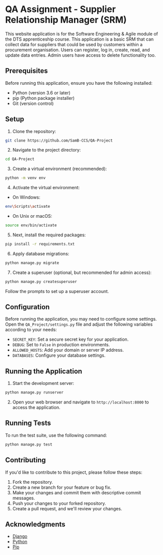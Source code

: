 # QA Assignment - Supplier Relationship Manager (SRM)

This website application is for the Software Engineering & Agile module of the DTS apprenticeship course. This application is a basic SRM that can collect data for suppliers that could be used by customers within a procurement organisation. Users can register, log in, create, read, and update data entries. Admin users have access to delete functionality too. 

## Prerequisites

Before running this application, ensure you have the following installed:

- Python (version 3.6 or later)
- pip (Python package installer)
- Git (version control)

## Setup

1. Clone the repository:
```bash
git clone https://github.com/SamB-CCS/QA-Project
```

2. Navigate to the project directory:
```bash
cd QA-Project
```

3. Create a virtual environment (recommended):
```bash
python -m venv env
```

4. Activate the virtual environment:
- On Windows:
```bash
env\Scripts\activate
```
- On Unix or macOS:
```bash
source env/bin/activate
```

5. Next, install the required packages:
```bash
pip install -r requirements.txt
```

6. Apply database migrations:
```bash
python manage.py migrate
```
7. Create a superuser (optional, but recommended for admin access):
```bash
python manage.py createsuperuser
```
Follow the prompts to set up a superuser account.

## Configuration

Before running the application, you may need to configure some settings. Open the `QA_Project/settings.py` file and adjust the following variables according to your needs:

- `SECRET_KEY`: Set a secure secret key for your application.
- `DEBUG`: Set to `False` in production environments.
- `ALLOWED_HOSTS`: Add your domain or server IP address.
- `DATABASES`: Configure your database settings.

## Running the Application

1. Start the development server:
```bash
python manage.py runserver
```
2. Open your web browser and navigate to `http://localhost:8000` to access the application.

## Running Tests

To run the test suite, use the following command:
```bash
python manage.py test
```
## Contributing

If you'd like to contribute to this project, please follow these steps:

1. Fork the repository.
2. Create a new branch for your feature or bug fix.
3. Make your changes and commit them with descriptive commit messages.
4. Push your changes to your forked repository.
5. Create a pull request, and we'll review your changes.

## Acknowledgments

- [Django](https://www.djangoproject.com/)
- [Python](https://www.python.org/)
- [Pip](https://pypi.org/project/pip/)
